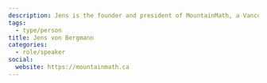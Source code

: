 ```yaml
---
description: Jens is the founder and president of MountainMath, a Vancouver based data analytics firm that specializes in transparent and reproducible analysis of Canadian data around the intersection of demographics, housing and transportation.
tags:
  - type/person
title: Jens von Bergmann
categories:
  - role/speaker
social:
  website: https://mountainmath.ca
---
```

